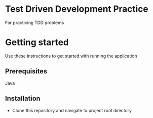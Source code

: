 # Test Driven Development Practice
 For practicing TDD problems
 
# Getting started
Use these instructions to get started with running the application

## Prerequisites
 Java
 
## Installation
* Clone this repository and navigate to project root directory

